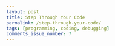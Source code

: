 ```yaml
---
layout: post
title: Step Through Your Code
permalink: /step-through-your-code/
tags: [programming, coding, debugging]
comments_issue_number: 7
---
```


